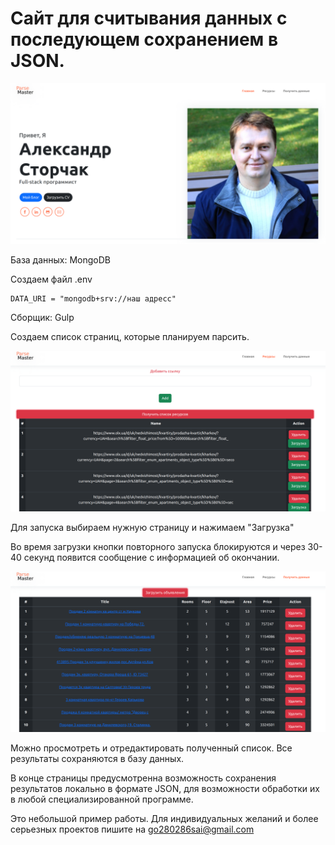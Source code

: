 # Сайт для считывания данных с последующем сохранением в JSON.

![](./img/001.png)

База данных: MongoDB

Создаем файл .env

    DATA_URI = "mongodb+srv://наш адресс" 

Сборщик: Gulp


Создаем список страниц, которые планируем парсить.

![](./img/002.png)

Для запуска выбираем нужную страницу и нажимаем "Загрузка"

Во время загрузки кнопки повторного запуска блокируются и через 30-40 секунд
появится сообщение с информацией об окончании.

![](./img/003.png)

Можно просмотреть и отредактировать полученный список. Все результаты 
сохраняются в базу данных.

В конце страницы предусмотренна возможность сохранения результатов 
локально в формате JSON, для возможности обработки их в любой специализированной программе.

Это небольшой пример работы. Для индивидуальных желаний и более серьезных
проектов пишите на go280286sai@gmail.com